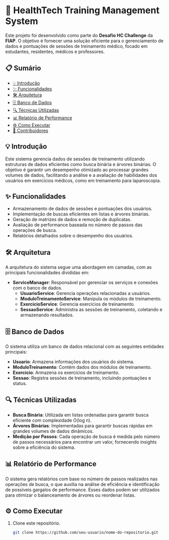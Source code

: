 # 🏥 HealthTech Training Management System

Este projeto foi desenvolvido como parte do **Desafio HC Challenge** da **FIAP**. O objetivo é fornecer uma solução eficiente para o gerenciamento de dados e pontuações de sessões de treinamento médico, focado em estudantes, residentes, médicos e professores.

## 📋 Sumário
- [💡 Introdução](#💡-introdução)
- [✨ Funcionalidades](#✨-funcionalidades)
- [🛠️ Arquitetura](#🛠️-arquitetura)
- [🗄️ Banco de Dados](#🗄️-banco-de-dados)
- [🔍 Técnicas Utilizadas](#🔍-técnicas-utilizadas)
- [📊 Relatório de Performance](#📊-relatório-de-performance)
- [⚙️ Como Executar](#⚙️-como-executar)
- [👥 Contribuidores](#👥-contribuidores)

## 💡 Introdução
Este sistema gerencia dados de sessões de treinamento utilizando estruturas de dados eficientes como busca binária e árvores binárias. O objetivo é garantir um desempenho otimizado ao processar grandes volumes de dados, facilitando a análise e a avaliação de habilidades dos usuários em exercícios médicos, como em treinamento para laparoscopia.

## ✨ Funcionalidades
- Armazenamento de dados de sessões e pontuações dos usuários.
- Implementação de buscas eficientes em listas e árvores binárias.
- Geração de matrizes de dados e remoção de duplicatas.
- Avaliação de performance baseada no número de passos das operações de busca.
- Relatórios detalhados sobre o desempenho dos usuários.

## 🛠️ Arquitetura
A arquitetura do sistema segue uma abordagem em camadas, com as principais funcionalidades divididas em:
- **ServiceManager**: Responsável por gerenciar os serviços e conexões com o banco de dados.
  - **UsuarioService**: Gerencia operações relacionadas a usuários.
  - **ModuloTreinamentoService**: Manipula os módulos de treinamento.
  - **ExercicioService**: Gerencia exercícios de treinamento.
  - **SessaoService**: Administra as sessões de treinamento, coletando e armazenando resultados.

## 🗄️ Banco de Dados
O sistema utiliza um banco de dados relacional com as seguintes entidades principais:
- **Usuario**: Armazena informações dos usuários do sistema.
- **ModuloTreinamento**: Contém dados dos módulos de treinamento.
- **Exercicio**: Armazena os exercícios de treinamento.
- **Sessao**: Registra sessões de treinamento, incluindo pontuações e status.

## 🔍 Técnicas Utilizadas
- **Busca Binária**: Utilizada em listas ordenadas para garantir busca eficiente com complexidade O(log n).
- **Árvores Binárias**: Implementadas para garantir buscas rápidas em grandes volumes de dados dinâmicos.
- **Medição por Passos**: Cada operação de busca é medida pelo número de passos necessários para encontrar um valor, fornecendo insights sobre a eficiência do sistema.

## 📊 Relatório de Performance
O sistema gera relatórios com base no número de passos realizados nas operações de busca, o que auxilia na análise de eficiência e identificação de possíveis gargalos de performance. Esses dados podem ser utilizados para otimizar o balanceamento de árvores ou reordenar listas.

## ⚙️ Como Executar
1. Clone este repositório.
   ```bash
   git clone https://github.com/seu-usuario/nome-do-repositorio.git

